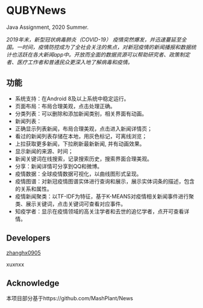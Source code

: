 # QUBYNews

Java Assignment, 2020 Summer.

*2019年末，新型冠状病毒肺炎（COVID-19） 疫情突然爆发，并迅速蔓延至全国。一时间，疫情防控成为了全社会关注的焦点，对新冠疫情的新闻播报和数据统计也活跃在各大新闻app中。开放而全面的数据资源可以帮助研究者、政策制定者、医疗工作者和普通民众更深入地了解病毒和疫情。*

## 功能


-  系统支持：在Android 8及以上系统中稳定运行。
-  页面布局：布局合理美观，点击处理正确。
-  分类列表：可以删除和添加新闻类别，相关界面有动画。
-  新闻列表：
  -  正确显示列表新闻，布局合理美观，点击进入新闻详情页；
  -  看过的新闻列表存储在本地，用灰色标记，可离线浏览；
  -  上拉获取更多新闻，下拉刷新最新新闻,  并有动画效果。
  -  显示新闻的来源、时间；
  -  新闻关键词在线搜索，记录搜索历史，搜索界面合理美观。
-  分享：新闻详情可分享到QQ和微博。
-  疫情数据：全球疫情数据可视化，以曲线图形式呈现。
-  疫情图谱：对新冠疫情图谱实体进行查询和展示，展示实体词条的描述，包含的关系和属性。
-  疫情新闻聚类：以TF-IDF为特征，基于K-MEANS对疫情相关新闻事件进行聚类、展示关键词，点击关键词可查看对应事件。
-  知疫学者：显示在疫情领域的高关注学者和去世的追忆学者，点开可查看详情。

## Developers

[zhanghx0905](https://github.com/zhanghx0905)

xuxnxx

## Acknowledge

本项目部分基于https://github.com/MashPlant/News
